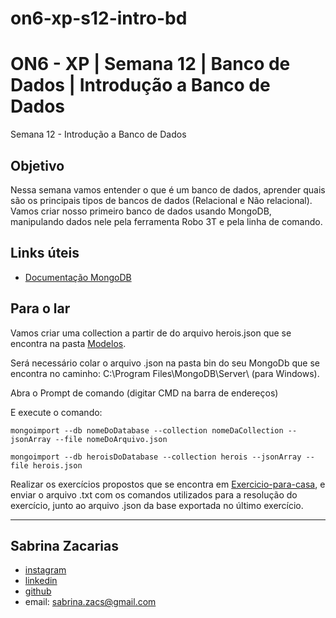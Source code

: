 # on6-xp-s12-intro-bd

# ON6 - XP | Semana 12 | Banco de Dados | Introdução a Banco de Dados
Semana 12 - Introdução a Banco de Dados

## Objetivo
Nessa semana vamos entender o que é um banco de dados, aprender quais são os principais tipos de bancos de dados (Relacional e Não relacional). Vamos criar nosso primeiro banco de dados usando MongoDB, manipulando dados nele pela ferramenta Robo 3T e pela linha de comando.

## Links úteis

- [Documentação MongoDB](https://docs.mongodb.com/manual/crud/)

## Para o lar
Vamos criar uma collection a partir de do arquivo herois.json que se encontra na pasta [Modelos](https://github.com/reprograma/on6-xp-s12-intro-bd/tree/main/modelos).

Será necessário colar o arquivo .json na pasta bin do seu MongoDb que se encontra no caminho: C:\Program Files\MongoDB\Server\ (para Windows).

Abra o Prompt de comando (digitar CMD na barra de endereços)

E execute o comando:

`mongoimport --db nomeDoDatabase --collection nomeDaCollection --jsonArray --file nomeDoArquivo.json`

`mongoimport --db heroisDoDatabase --collection herois --jsonArray --file herois.json`

Realizar os exercícios propostos que se encontra em [Exercicio-para-casa](https://github.com/reprograma/on6-xp-s12-intro-bd/tree/main/Exercicio-para-casa), e enviar o arquivo .txt com os comandos utilizados para a resolução do exercício, junto ao arquivo .json da base exportada no último exercício.




----

## Sabrina Zacarias
- [instagram](https://www.instagram.com/_szacs)
- [linkedin](https://www.linkedin.com/in/sabrinazacarias/)
- [github](https://github.com/sabrinazacarias)
- email: sabrina.zacs@gmail.com